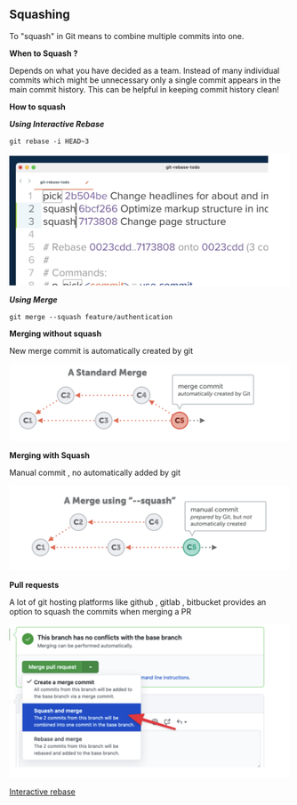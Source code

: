 ## Squashing

To "squash" in Git means to combine multiple commits into one.

**When to Squash ?**

Depends on what you have decided as a team. Instead of many individual commits which might be unnecessary only a single commit appears in the main commit history. This can be helpful in keeping commit history clean!

**How to squash**

**_Using Interactive Rebase_**

```
git rebase -i HEAD~3
```

![Alt text](../images/image-7.png)

**_Using Merge_**

```shell
git merge --squash feature/authentication

```

**Merging without squash**

New merge commit is automatically created by git

![Alt text](../images/image-8.png)

**Merging with Squash**

Manual commit , no automatically added by git

![Alt text](../images/image-9.png)

**Pull requests**

A lot of git hosting platforms like github , gitlab , bitbucket provides an option to squash the commits when merging a PR

![Alt text](../images/image-10.png)


[Interactive rebase](interactive-rebase.md)
